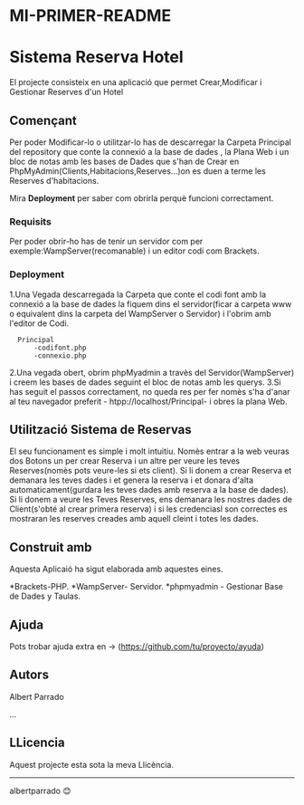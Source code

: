 # MI-PRIMER-README
<h1>Sistema Reserva Hotel</h1>

<p>El projecte consisteix en una aplicació que permet Crear,Modificar i Gestionar Reserves d'un Hotel<p>

## Començant

Per poder Modificar-lo o utilitzar-lo has de descarregar la Carpeta Principal del repository que conte la connexió a la base de dades , la Plana Web i un bloc de notas amb les bases de Dades que s'han de Crear en PhpMyAdmin(Clients,Habitacions,Reserves...)on es duen a terme les Reserves d'habitacions.

Mira **Deployment** per saber com obrirla perquè funcioni correctament.


### Requisits 

Per poder obrir-ho has de tenir un servidor com per exemple:WampServer(recomanable) i un editor codi com Brackets.


### Deployment
1.Una Vegada descarregada la Carpeta que conte el codi font amb la connexió a la base de dades la fiquem dins el servidor(ficar a carpeta www o equivalent dins la carpeta del WampServer o Servidor) i l'obrim amb l'editor de Codi.

      Principal
          -codifont.php
          -connexio.php
          
2.Una vegada obert, obrim phpMyadmin a travès del Servidor(WampServer) i creem les bases de dades seguint el bloc de notas amb les querys.
3.Si has seguit el passos correctament, no queda res per fer nomès s'ha d'anar al teu navegador preferit - htpp://localhost/Principal- i obres la plana Web.


## Utilització Sistema de Reservas
El seu funcionament es simple i molt intuitiu.
Nomès entrar a la web veuras dos Botons un per crear Reserva i un altre per veure les teves Reserves(nomès pots veure-les si ets client).
Si li donem a crear Reserva et demanara les teves dades i et genera la reserva i et donara d'alta automaticament(gurdara les teves dades amb reserva a la base de dades).
Si li donem a veure les Teves Reserves, ens demanara les nostres dades de Client(s'obté al crear primera reserva) i si les credenciasl son correctes es mostraran les reserves creades amb aquell cleint i totes les dades.


## Construit amb 

Aquesta Aplicaió ha sigut elaborada amb aquestes eines.

*Brackets-PHP. 
*WampServer- Servidor.
*phpmyadmin - Gestionar Base de Dades y Taulas.

## Ajuda 

Pots trobar ajuda extra en -> (https://github.com/tu/proyecto/ayuda)

## Autors 

<p>Albert Parrado</p>
...

## LLicencia 

<p>Aquest projecte esta sota la meva Llicència.</p>





-------------------------------------------------------------------------------------------------------------------------------------------------------------------------
 albertparrado 😊
